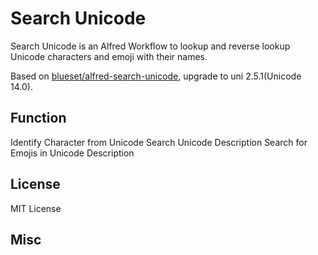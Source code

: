 # Search Unicode

Search Unicode is an Alfred Workflow to lookup and reverse lookup Unicode characters and emoji with their names.

Based on [blueset/alfred-search-unicode](https://github.com/blueset/alfred-search-unicode), upgrade to uni 2.5.1(Unicode 14.0).


## Function

Identify Character from Unicode
Search Unicode Description
Search for Emojis in Unicode Description


## License

MIT License


## Misc



